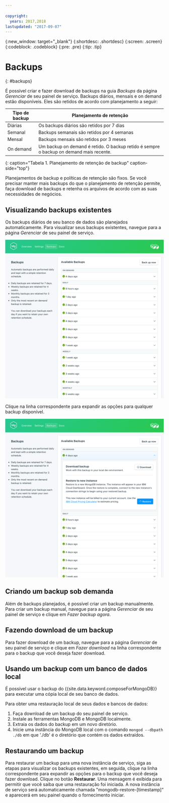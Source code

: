 ```yaml
---

copyright:
  years: 2017,2018
lastupdated: "2017-09-07"
---
```


{:new_window: target="_blank"}
{:shortdesc: .shortdesc}
{:screen: .screen}
{:codeblock: .codeblock}
{:pre: .pre}
{:tip: .tip}

# Backups
{: #backups}

É possível criar e fazer download de backups na guia _Backups_ da página _Gerenciar_ de seu painel de serviço. Backups diários, mensais e on demand estão disponíveis. Eles são retidos de acordo com planejamento a seguir:

Tipo de backup|Planejamento de retenção
----------|-----------
Diárias|Os backups diários são retidos por 7 dias
Semanal|Backups semanais são retidos por 4 semanas
Mensal|Backups mensais são retidos por 3 meses
On demand|Um backup on demand é retido. O backup retido é sempre o backup on demand mais recente.
{: caption="Tabela 1. Planejamento de retenção de backup" caption-side="top"}

Planejamentos de backup e políticas de retenção são fixos. Se você precisar manter mais backups do que o planejamento de retenção permite, faça download de backups e retenha os arquivos de acordo com as suas necessidades de negócios.

## Visualizando backups existentes

Os backups diários de seu banco de dados são planejados automaticamente. Para visualizar seus backups existentes, navegue para a página *Gerenciar* de seu painel de serviço. 

![Backups](./images/mongodb-backups-show.png "A list of available backups")

Clique na linha correspondente para expandir as opções para qualquer backup disponível.
  
![Backup Options](./images/mongodb-backups-options.png "Options for a backup.") 

## Criando um backup sob demanda

Além de backups planejados, é possível criar um backup manualmente. Para criar um backup manual, navegue para a página *Gerenciar* de seu painel de serviço e clique em *Fazer backup agora*.

## Fazendo download de um backup

Para fazer download de um backup, navegue para a página *Gerenciar* de seu painel de serviço e clique em *Fazer download* na linha correspondente para o backup que você deseja fazer download.

## Usando um backup com um banco de dados local

É possível usar o backup do {{site.data.keyword.composeForMongoDB}} para executar uma cópia local de seu banco de dados.

Para obter uma restauração local de seus dados e bancos de dados:

1. Faça download de um backup do seu painel de serviço.
2. Instale as ferramentas MongoDB e MongoDB localmente.
3. Extraia os dados do backup em um novo diretório.
4. Inicie uma instância do MongoDB local com o comando `mongod --dbpath ./db` em que './db' é o diretório que contém os dados extraídos.

## Restaurando um backup

Para restaurar um backup para uma nova instância de serviço, siga as etapas para visualizar os backups existentes, em seguida, clique na linha correspondente para expandir as opções para o backup que você deseja fazer download. Clique no botão **Restaurar**. Uma mensagem é exibida para permitir que você saiba que uma restauração foi iniciada. A nova instância de serviço será automaticamente chamada "mongodb-restore-[timestamp]" e aparecerá em seu painel quando o fornecimento iniciar.
